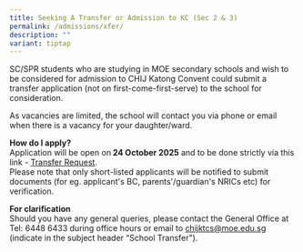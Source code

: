 ```yaml
---
title: Seeking A Transfer or Admission to KC (Sec 2 & 3)
permalink: /admissions/xfer/
description: ""
variant: tiptap
---
```

<p>SC/SPR students who are studying in MOE secondary schools and wish to
be considered for admission to CHIJ Katong Convent could submit a transfer
application (not on first-come-first-serve) to the school for consideration.</p>
<p>As vacancies are limited, the school will contact you via phone or email
when there is a vacancy for your daughter/ward.</p>
<p><strong>How do I apply?</strong>
<br>Application will be open on<strong> 24 October 2025</strong> and to be
done strictly via this link -&nbsp;<a href="https://go.gov.sg/kc-transferrequest2025" rel="noopener noreferrer nofollow" target="_blank">Transfer Request</a>.
<br>Please note that only short-listed applicants will be notified to submit
documents (for eg. applicant's BC, parents'/guardian's NRICs etc) for verification.</p>
<p><strong>For clarification</strong>
<br>Should you have any general queries, please contact the General Office
at Tel: 6448 6433 during office hours or email to <a href="mailto:chijktcs@moe.edu.sg" rel="noopener noreferrer nofollow" target="_blank">chijktcs@moe.edu.sg</a> (indicate in the
subject header “School Transfer”).</p>
